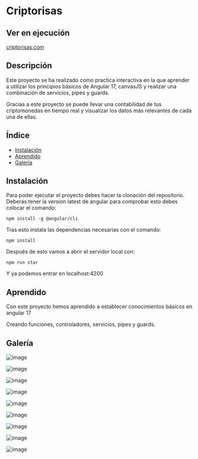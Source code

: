 # Criptorisas
## Ver en ejecución
[criptorisas.com](https://criptorisa.firebaseapp.com/)
## Descripción
Este proyecto se ha realizado como practica interactiva en la que aprender a utilizar los principios básicos de Angular 17, canvasJS y realizar una combinación de servicios, pipes y guards.

Gracias a este proyecto se puede llevar una contabilidad de tus criptomonedas en tiempo real y visualizar los datos más relevantes de cada una de ellas.

## Índice

- [Instalación](#instalación)
- [Aprendido](#aprendido)
- [Galería](#galería)

## Instalación

Para poder ejecutar el proyecto debes hacer la clonación del repositorio. Deberás tener la version latest de angular para comprobar esto debes colocar el comando:
~~~
npm install -g @angular/cli
~~~
Tras esto instala las dependencias necesarias con el comando:
~~~
npm install
~~~
Después de esto vamos a abrir el servidor local con:
~~~
npm run star
~~~
Y ya podemos entrar en localhost:4200

## Aprendido
Con este proyecto hemos aprendido a establecer conocimientos básicos en angular 17

Creando funciones, controladores, servicios, pipes y guards.

## Galería

![image](https://github.com/rodrigoespigares/criptorisas/assets/94736646/63bd33a0-0baa-4d2a-a1cb-809ced218155)

![image](https://github.com/rodrigoespigares/criptorisas/assets/94736646/2960e2a6-a575-43c9-a56b-e6ab8753da09)

![image](https://github.com/rodrigoespigares/criptorisas/assets/94736646/4832c453-cd54-4696-aec6-dbb3a3213286)

![image](https://github.com/rodrigoespigares/criptorisas/assets/94736646/f0bb7f17-0104-48a0-8901-af0923aed849)

![image](https://github.com/rodrigoespigares/criptorisas/assets/94736646/72782974-c984-4854-8228-2d43c35f74af)

![image](https://github.com/rodrigoespigares/criptorisas/assets/94736646/7118f905-d60d-4353-bc46-99df854109d0)

![image](https://github.com/rodrigoespigares/criptorisas/assets/94736646/9d4c481c-dd24-4edd-9982-7fe77f9f0266)

![image](https://github.com/rodrigoespigares/criptorisas/assets/94736646/f7b6d6d0-6c67-4f34-8261-07d7b2352570)

![image](https://github.com/rodrigoespigares/criptorisas/assets/94736646/2b36ccdb-f930-4175-939a-6571f9eea4f6)
